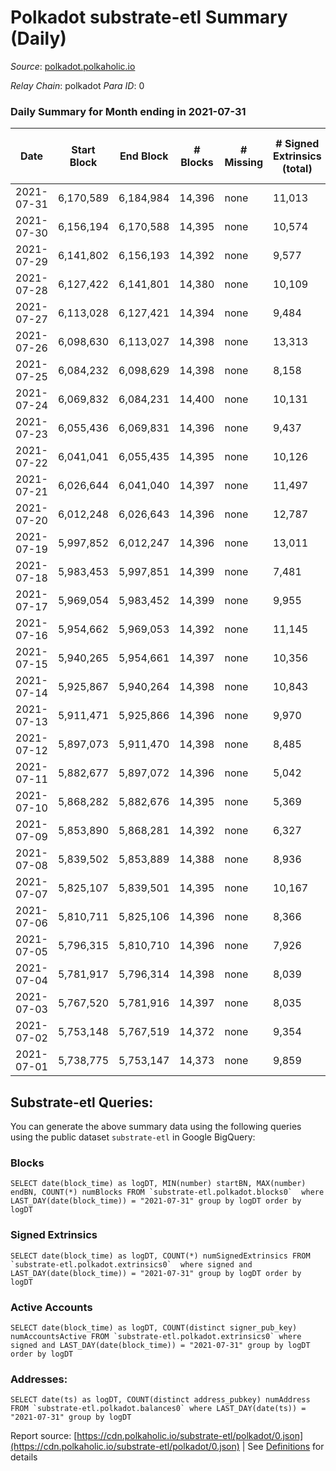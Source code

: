 # Polkadot substrate-etl Summary (Daily)

_Source_: [polkadot.polkaholic.io](https://polkadot.polkaholic.io)

*Relay Chain*: polkadot
*Para ID*: 0



### Daily Summary for Month ending in 2021-07-31


| Date | Start Block | End Block | # Blocks | # Missing | # Signed Extrinsics (total) | # Active Accounts | # Addresses with Balances | # Events | # Transfers | # XCM Transfers In | # XCM Transfers Out |
| ---- | ----------- | --------- | -------- | --------- | --------------------------- | ----------------- | ------------------------- | -------- | ----------- | ------------------ | ------------------- |
| 2021-07-31 | 6,170,589 | 6,184,984 | 14,396 | none  | 11,013 | 4,885 | 416,520 | 99,884 | 11,657 ($247,654,783.94) |   |   |
| 2021-07-30 | 6,156,194 | 6,170,588 | 14,395 | none  | 10,574 | 4,801 |  | 94,692 | 11,398 ($301,776,832.92) |   |   |
| 2021-07-29 | 6,141,802 | 6,156,193 | 14,392 | none  | 9,577 | 4,348 |  | 87,375 | 9,587 ($222,182,203.63) |   |   |
| 2021-07-28 | 6,127,422 | 6,141,801 | 14,380 | none  | 10,109 | 4,620 |  | 89,578 | 10,285 ($225,724,699.71) |   |   |
| 2021-07-27 | 6,113,028 | 6,127,421 | 14,394 | none  | 9,484 | 4,228 |  | 88,149 | 9,015 ($332,311,300.87) |   |   |
| 2021-07-26 | 6,098,630 | 6,113,027 | 14,398 | none  | 13,313 | 5,893 |  | 107,420 | 12,758 ($686,244,767.83) |   |   |
| 2021-07-25 | 6,084,232 | 6,098,629 | 14,398 | none  | 8,158 | 3,706 |  | 77,107 | 7,249 ($182,390,246.43) |   |   |
| 2021-07-24 | 6,069,832 | 6,084,231 | 14,400 | none  | 10,131 | 4,254 |  | 88,322 | 9,241 ($210,779,200.12) |   |   |
| 2021-07-23 | 6,055,436 | 6,069,831 | 14,396 | none  | 9,437 | 3,964 |  | 83,924 | 8,600 ($278,968,683.58) |   |   |
| 2021-07-22 | 6,041,041 | 6,055,435 | 14,395 | none  | 10,126 | 10,126 |  | 87,223 | 9,229 ($229,510,944.16) |   |   |
| 2021-07-21 | 6,026,644 | 6,041,040 | 14,397 | none  | 11,497 | 4,809 |  | 94,831 | 10,620 ($303,831,350.14) |   |   |
| 2021-07-20 | 6,012,248 | 6,026,643 | 14,396 | none  | 12,787 | 5,607 |  | 106,447 | 12,685 ($281,842,220.98) |   |   |
| 2021-07-19 | 5,997,852 | 6,012,247 | 14,396 | none  | 13,011 | 5,396 |  | 105,825 | 12,407 ($290,330,747.21) |   |   |
| 2021-07-18 | 5,983,453 | 5,997,851 | 14,399 | none  | 7,481 | 3,297 |  | 73,278 | 6,718 ($151,085,136.92) |   |   |
| 2021-07-17 | 5,969,054 | 5,983,452 | 14,399 | none  | 9,955 | 4,324 |  | 85,801 | 9,583 ($124,548,902.45) |   |   |
| 2021-07-16 | 5,954,662 | 5,969,053 | 14,392 | none  | 11,145 | 4,734 |  | 94,485 | 10,827 ($274,453,270.58) |   |   |
| 2021-07-15 | 5,940,265 | 5,954,661 | 14,397 | none  | 10,356 | 4,543 |  | 89,199 | 10,258 ($245,116,093.35) |   |   |
| 2021-07-14 | 5,925,867 | 5,940,264 | 14,398 | none  | 10,843 | 4,709 |  | 92,009 | 10,843 ($544,348,250.78) |   |   |
| 2021-07-13 | 5,911,471 | 5,925,866 | 14,396 | none  | 9,970 | 4,871 |  | 89,909 | 10,343 ($204,107,288.94) |   |   |
| 2021-07-12 | 5,897,073 | 5,911,470 | 14,398 | none  | 8,485 | 4,065 |  | 78,559 | 9,084 ($632,793,062.80) |   |   |
| 2021-07-11 | 5,882,677 | 5,897,072 | 14,396 | none  | 5,042 | 2,269 |  | 57,914 | 4,085 ($52,331,512.42) |   |   |
| 2021-07-10 | 5,868,282 | 5,882,676 | 14,395 | none  | 5,369 | 2,410 |  | 59,261 | 4,345 ($113,351,424.36) |   |   |
| 2021-07-09 | 5,853,890 | 5,868,281 | 14,392 | none  | 6,327 | 2,739 |  | 64,825 | 5,458 ($316,618,602.22) |   |   |
| 2021-07-08 | 5,839,502 | 5,853,889 | 14,388 | none  | 8,936 | 3,812 |  | 82,412 | 9,411 ($235,162,052.31) |   |   |
| 2021-07-07 | 5,825,107 | 5,839,501 | 14,395 | none  | 10,167 | 4,412 |  | 93,455 | 11,011 ($290,314,415.01) |   |   |
| 2021-07-06 | 5,810,711 | 5,825,106 | 14,396 | none  | 8,366 | 3,753 |  | 80,511 | 8,528 ($408,317,043.85) |   |   |
| 2021-07-05 | 5,796,315 | 5,810,710 | 14,396 | none  | 7,926 | 3,496 |  | 75,210 | 7,665 ($137,416,610.44) |   |   |
| 2021-07-04 | 5,781,917 | 5,796,314 | 14,398 | none  | 8,039 | 3,535 |  | 76,104 | 7,700 ($114,468,647.04) |   |   |
| 2021-07-03 | 5,767,520 | 5,781,916 | 14,397 | none  | 8,035 | 3,510 |  | 75,192 | 7,873 ($126,859,506.87) |   |   |
| 2021-07-02 | 5,753,148 | 5,767,519 | 14,372 | none  | 9,354 | 4,074 |  | 83,455 | 9,240 ($149,745,734.05) |   |   |
| 2021-07-01 | 5,738,775 | 5,753,147 | 14,373 | none  | 9,859 | 5,180 |  | 95,544 | 9,166 ($187,096,879.78) |   |   |

## Substrate-etl Queries:
You can generate the above summary data using the following queries using the public dataset `substrate-etl` in Google BigQuery:


### Blocks
```
SELECT date(block_time) as logDT, MIN(number) startBN, MAX(number) endBN, COUNT(*) numBlocks FROM `substrate-etl.polkadot.blocks0`  where LAST_DAY(date(block_time)) = "2021-07-31" group by logDT order by logDT
```


### Signed Extrinsics
```
SELECT date(block_time) as logDT, COUNT(*) numSignedExtrinsics FROM `substrate-etl.polkadot.extrinsics0`  where signed and LAST_DAY(date(block_time)) = "2021-07-31" group by logDT order by logDT
```


### Active Accounts
```
SELECT date(block_time) as logDT, COUNT(distinct signer_pub_key) numAccountsActive FROM `substrate-etl.polkadot.extrinsics0` where signed and LAST_DAY(date(block_time)) = "2021-07-31" group by logDT order by logDT
```


### Addresses:
```
SELECT date(ts) as logDT, COUNT(distinct address_pubkey) numAddress FROM `substrate-etl.polkadot.balances0` where LAST_DAY(date(ts)) = "2021-07-31" group by logDT
```



Report source: [https://cdn.polkaholic.io/substrate-etl/polkadot/0.json](https://cdn.polkaholic.io/substrate-etl/polkadot/0.json) | See [Definitions](/DEFINITIONS.md) for details

